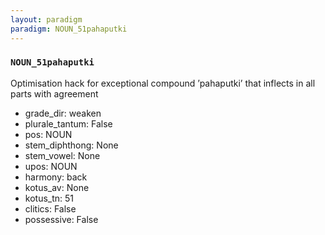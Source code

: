 ```yaml
---
layout: paradigm
paradigm: NOUN_51pahaputki
---
```

### ` NOUN_51pahaputki `

Optimisation hack for exceptional compound ’pahaputki’ that inflects in all parts with agreement
* grade_dir: weaken
* plurale_tantum: False
* pos: NOUN
* stem_diphthong: None
* stem_vowel: None
* upos: NOUN
* harmony: back
* kotus_av: None
* kotus_tn: 51
* clitics: False
* possessive: False
